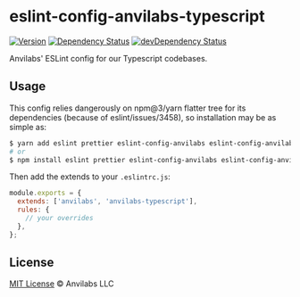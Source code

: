 # eslint-config-anvilabs-typescript

[![Version](https://img.shields.io/npm/v/eslint-config-anvilabs-typescript.svg)](http://npm.im/eslint-config-anvilabs-typescript)
[![Dependency Status](https://david-dm.org/anvilabs/eslint-config-anvilabs/status.svg?path=packages/eslint-config-anvilabs-typescript)](https://david-dm.org/anvilabs/eslint-config-anvilabs?path=packages/eslint-config-anvilabs-typescript)
[![devDependency Status](https://david-dm.org/anvilabs/eslint-config-anvilabs/dev-status.svg?path=packages/eslint-config-anvilabs-typescript)](https://david-dm.org/anvilabs/eslint-config-anvilabs?path=packages/eslint-config-anvilabs-typescript&type=dev)

Anvilabs' ESLint config for our Typescript codebases.

## Usage

This config relies dangerously on npm@3/yarn flatter tree for its dependencies (because of eslint/issues/3458), so installation may be as simple as:

```bash
$ yarn add eslint prettier eslint-config-anvilabs eslint-config-anvilabs-typescript --dev
# or
$ npm install eslint prettier eslint-config-anvilabs eslint-config-anvilabs-typescript --save-dev
```

Then add the extends to your `.eslintrc.js`:

```js
module.exports = {
  extends: ['anvilabs', 'anvilabs-typescript'],
  rules: {
    // your overrides
  },
};
```

## License

[MIT License](../../LICENSE) © Anvilabs LLC
